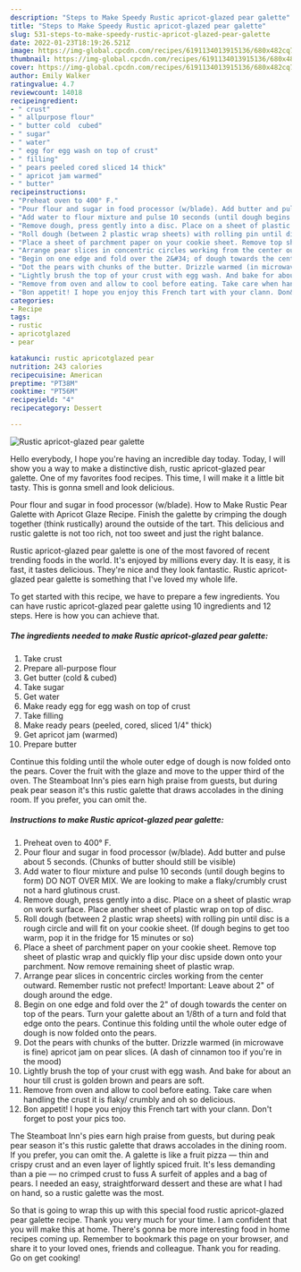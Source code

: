 ```yaml
---
description: "Steps to Make Speedy Rustic apricot-glazed pear galette"
title: "Steps to Make Speedy Rustic apricot-glazed pear galette"
slug: 531-steps-to-make-speedy-rustic-apricot-glazed-pear-galette
date: 2022-01-23T18:19:26.521Z
image: https://img-global.cpcdn.com/recipes/6191134013915136/680x482cq70/rustic-apricot-glazed-pear-galette-recipe-main-photo.jpg
thumbnail: https://img-global.cpcdn.com/recipes/6191134013915136/680x482cq70/rustic-apricot-glazed-pear-galette-recipe-main-photo.jpg
cover: https://img-global.cpcdn.com/recipes/6191134013915136/680x482cq70/rustic-apricot-glazed-pear-galette-recipe-main-photo.jpg
author: Emily Walker
ratingvalue: 4.7
reviewcount: 14018
recipeingredient:
- " crust"
- " allpurpose flour"
- " butter cold  cubed"
- " sugar"
- " water"
- " egg for egg wash on top of crust"
- " filling"
- " pears peeled cored sliced 14 thick"
- " apricot jam warmed"
- " butter"
recipeinstructions:
- "Preheat oven to 400° F."
- "Pour flour and sugar in food processor (w/blade). Add butter and pulse about 5 seconds. (Chunks of butter should still be visible)"
- "Add water to flour mixture and pulse 10 seconds (until dough begins to form) DO NOT OVER MIX. We are looking to make a flaky/crumbly crust not a hard glutinous crust."
- "Remove dough, press gently into a disc. Place on a sheet of plastic wrap on work surface. Place another sheet of plastic wrap on top of disc."
- "Roll dough (between 2 plastic wrap sheets) with rolling pin until disc is a rough circle and will fit on your cookie sheet. (If dough begins to get too warm, pop it in the fridge for 15 minutes or so)"
- "Place a sheet of parchment paper on your cookie sheet. Remove top sheet of plastic wrap and quickly flip your disc upside down onto your parchment. Now remove remaining sheet of plastic wrap."
- "Arrange pear slices in concentric circles working from the center outward. Remember rustic not prefect! Important: Leave about 2&#34; of dough around the edge."
- "Begin on one edge and fold over the 2&#34; of dough towards the center on top of the pears. Turn your galette about an 1/8th of a turn and fold that edge onto the pears. Continue this folding until the whole outer edge of dough is now folded onto the pears."
- "Dot the pears with chunks of the butter. Drizzle warmed (in microwave is fine) apricot jam on pear slices. (A dash of cinnamon too if you&#39;re in the mood)"
- "Lightly brush the top of your crust with egg wash. And bake for about an hour till crust is golden brown and pears are soft."
- "Remove from oven and allow to cool before eating. Take care when handling the crust it is flaky/ crumbly and oh so delicious."
- "Bon appetit! I hope you enjoy this French tart with your clann. Don&#39;t forget to post your pics too."
categories:
- Recipe
tags:
- rustic
- apricotglazed
- pear

katakunci: rustic apricotglazed pear 
nutrition: 243 calories
recipecuisine: American
preptime: "PT38M"
cooktime: "PT56M"
recipeyield: "4"
recipecategory: Dessert

---
```



![Rustic apricot-glazed pear galette](https://img-global.cpcdn.com/recipes/6191134013915136/680x482cq70/rustic-apricot-glazed-pear-galette-recipe-main-photo.jpg)

Hello everybody, I hope you're having an incredible day today. Today, I will show you a way to make a distinctive dish, rustic apricot-glazed pear galette. One of my favorites food recipes. This time, I will make it a little bit tasty. This is gonna smell and look delicious.

Pour flour and sugar in food processor (w/blade). How to Make Rustic Pear Galette with Apricot Glaze Recipe. Finish the galette by crimping the dough together (think rustically) around the outside of the tart. This delicious and rustic galette is not too rich, not too sweet and just the right balance.

Rustic apricot-glazed pear galette is one of the most favored of recent trending foods in the world. It's enjoyed by millions every day. It is easy, it is fast, it tastes delicious. They're nice and they look fantastic. Rustic apricot-glazed pear galette is something that I've loved my whole life.


To get started with this recipe, we have to prepare a few ingredients. You can have rustic apricot-glazed pear galette using 10 ingredients and 12 steps. Here is how you can achieve that.

<!--inarticleads1-->

##### The ingredients needed to make Rustic apricot-glazed pear galette:

1. Take  crust
1. Prepare  all-purpose flour
1. Get  butter (cold &amp; cubed)
1. Take  sugar
1. Get  water
1. Make ready  egg for egg wash on top of crust
1. Take  filling
1. Make ready  pears (peeled, cored, sliced 1/4&#34; thick)
1. Get  apricot jam (warmed)
1. Prepare  butter


Continue this folding until the whole outer edge of dough is now folded onto the pears. Cover the fruit with the glaze and move to the upper third of the oven. The Steamboat Inn&#39;s pies earn high praise from guests, but during peak pear season it&#39;s this rustic galette that draws accolades in the dining room. If you prefer, you can omit the. 

<!--inarticleads2-->

##### Instructions to make Rustic apricot-glazed pear galette:

1. Preheat oven to 400° F.
1. Pour flour and sugar in food processor (w/blade). Add butter and pulse about 5 seconds. (Chunks of butter should still be visible)
1. Add water to flour mixture and pulse 10 seconds (until dough begins to form) DO NOT OVER MIX. We are looking to make a flaky/crumbly crust not a hard glutinous crust.
1. Remove dough, press gently into a disc. Place on a sheet of plastic wrap on work surface. Place another sheet of plastic wrap on top of disc.
1. Roll dough (between 2 plastic wrap sheets) with rolling pin until disc is a rough circle and will fit on your cookie sheet. (If dough begins to get too warm, pop it in the fridge for 15 minutes or so)
1. Place a sheet of parchment paper on your cookie sheet. Remove top sheet of plastic wrap and quickly flip your disc upside down onto your parchment. Now remove remaining sheet of plastic wrap.
1. Arrange pear slices in concentric circles working from the center outward. Remember rustic not prefect! Important: Leave about 2&#34; of dough around the edge.
1. Begin on one edge and fold over the 2&#34; of dough towards the center on top of the pears. Turn your galette about an 1/8th of a turn and fold that edge onto the pears. Continue this folding until the whole outer edge of dough is now folded onto the pears.
1. Dot the pears with chunks of the butter. Drizzle warmed (in microwave is fine) apricot jam on pear slices. (A dash of cinnamon too if you&#39;re in the mood)
1. Lightly brush the top of your crust with egg wash. And bake for about an hour till crust is golden brown and pears are soft.
1. Remove from oven and allow to cool before eating. Take care when handling the crust it is flaky/ crumbly and oh so delicious.
1. Bon appetit! I hope you enjoy this French tart with your clann. Don&#39;t forget to post your pics too.


The Steamboat Inn&#39;s pies earn high praise from guests, but during peak pear season it&#39;s this rustic galette that draws accolades in the dining room. If you prefer, you can omit the. A galette is like a fruit pizza — thin and crispy crust and an even layer of lightly spiced fruit. It&#39;s less demanding than a pie — no crimped crust to fuss A surfeit of apples and a bag of pears. I needed an easy, straightforward dessert and these are what I had on hand, so a rustic galette was the most. 

So that is going to wrap this up with this special food rustic apricot-glazed pear galette recipe. Thank you very much for your time. I am confident that you will make this at home. There's gonna be more interesting food in home recipes coming up. Remember to bookmark this page on your browser, and share it to your loved ones, friends and colleague. Thank you for reading. Go on get cooking!
